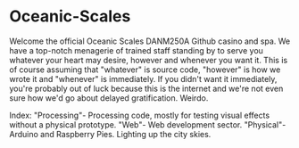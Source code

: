 Oceanic-Scales
==============

Welcome the official Oceanic Scales DANM250A Github casino and spa. We have a top-notch menagerie of trained staff standing by to serve you whatever your heart may desire, however and whenever you want it.  This is of course assuming that "whatever" is source code, "however" is how we wrote it and "whenever" is immediately.  If you didn't want it immediately, you're probably out of luck because this is the internet and we're not even sure how we'd go about delayed gratification.  Weirdo.

Index:
"Processing"- Processing code, mostly for testing visual effects without a physical prototype.
"Web"- Web development sector.
"Physical"- Arduino and Raspberry Pies.  Lighting up the city skies.  

